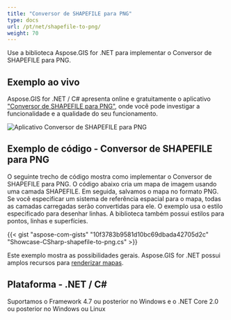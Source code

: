 ```yaml
---
title: "Conversor de SHAPEFILE para PNG"
type: docs
url: /pt/net/shapefile-to-png/
weight: 70
---
```


Use a biblioteca Aspose.GIS for .NET para implementar o Conversor de SHAPEFILE para PNG.

## **Exemplo ao vivo**

Aspose.GIS for .NET / C# apresenta online e gratuitamente o aplicativo ["Conversor de SHAPEFILE para PNG"](https://products.aspose.app/gis/viewer/shapefile-to-png), onde você pode investigar a funcionalidade e a qualidade do seu funcionamento.

![Aplicativo Conversor de SHAPEFILE para PNG](viewer.png)

## **Exemplo de código - Conversor de SHAPEFILE para PNG**

O seguinte trecho de código mostra como implementar o Conversor de SHAPEFILE para PNG. O código abaixo cria um mapa de imagem usando uma camada SHAPEFILE. Em seguida, salvamos o mapa no formato PNG. Se você especificar um sistema de referência espacial para o mapa, todas as camadas carregadas serão convertidas para ele.
O exemplo usa o estilo especificado para desenhar linhas. A biblioteca também possui estilos para pontos, linhas e superfícies.

{{< gist "aspose-com-gists" "10f3783b9581d10bc69dbada42705d2c" "Showcase-CSharp-shapefile-to-png.cs" >}}

Este exemplo mostra as possibilidades gerais. Aspose.GIS for .NET possui amplos recursos para [renderizar mapas](https://docs.aspose.com/gis/net/map-rendering/).

## **Plataforma - .NET / C#**

Suportamos o Framework 4.7 ou posterior no Windows e o .NET Core 2.0 ou posterior no Windows ou Linux
